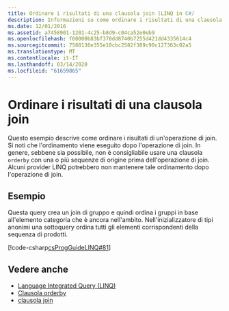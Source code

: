 ```yaml
---
title: Ordinare i risultati di una clausola join (LINQ in C#)
description: Informazioni su come ordinare i risultati di una clausola join LINQ in C#.
ms.date: 12/01/2016
ms.assetid: a7458901-1201-4c25-b8d9-c04ca52e0eb9
ms.openlocfilehash: f60000b83bf378dd8740b7255d421dd4335614c4
ms.sourcegitcommit: 7588136e355e10cbc2582f389c90c127363c02a5
ms.translationtype: MT
ms.contentlocale: it-IT
ms.lasthandoff: 03/14/2020
ms.locfileid: "61659865"
---
```

# <a name="order-the-results-of-a-join-clause"></a>Ordinare i risultati di una clausola join

Questo esempio descrive come ordinare i risultati di un'operazione di join. Si noti che l'ordinamento viene eseguito dopo l'operazione di join. In genere, sebbene sia possibile, non è consigliabile usare una clausola `orderby` con una o più sequenze di origine prima dell'operazione di join. Alcuni provider LINQ potrebbero non mantenere tale ordinamento dopo l'operazione di join.

## <a name="example"></a>Esempio

Questa query crea un join di gruppo e quindi ordina i gruppi in base all'elemento categoria che è ancora nell'ambito. Nell'inizializzatore di tipi anonimi una sottoquery ordina tutti gli elementi corrispondenti della sequenza di prodotti.

[!code-csharp[csProgGuideLINQ#81](~/samples/snippets/csharp/concepts/linq/how-to-order-the-results-of-a-join-clause_1.cs)]

## <a name="see-also"></a>Vedere anche

- [Language Integrated Query (LINQ)](index.md)
- [Clausola orderby](../language-reference/keywords/orderby-clause.md)
- [clausola join](../language-reference/keywords/join-clause.md)
